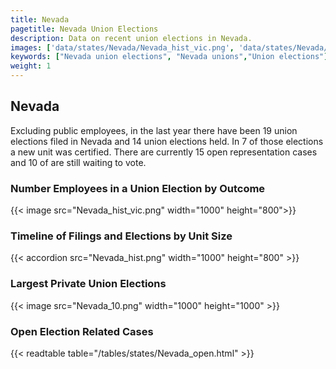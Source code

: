 ```yaml
---
title: Nevada
pagetitle: Nevada Union Elections
description: Data on recent union elections in Nevada.
images: ['data/states/Nevada/Nevada_hist_vic.png', 'data/states/Nevada/Nevada_hist_size.png', 'data/states/Nevada/Nevada_10.png']
keywords: ["Nevada union elections", "Nevada unions","Union elections"]
weight: 1
---
```

##  Nevada

Excluding public employees, in the last year there have been 19 union elections filed in Nevada and 14 union elections held. In 7 of those elections a new unit was certified. There are currently 15 open representation cases and 10 of are still waiting to vote.

### Number Employees in a Union Election by Outcome
{{< image src="Nevada_hist_vic.png" width="1000" height="800">}}

### Timeline of Filings and Elections by Unit Size
{{< accordion src="Nevada_hist.png" width="1000" height="800" >}}

### Largest Private Union Elections
{{< image src="Nevada_10.png" width="1000" height="1000"  >}}

### Open Election Related Cases
{{< readtable table="/tables/states/Nevada_open.html" >}}


